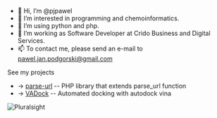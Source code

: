 - 👋 Hi, I’m @pjpawel
- 👀 I’m interested in programming and chemoinformatics.
- 🌱 I’m using python and php.
- 💞️ I’m working as Software Developer at Crido Business and Digital Services.
- 📫 To contact me, please send an e-mail to pawel.jan.podgorski@gmail.com

See my projects 
- -> [parse-url](https://github.com/pjpawel/parse-url) -- PHP library that extends parse_url function
- -> [VADock](https://github.com/pjpawel/VADock) -- Automated docking with autodock vina

![Pluralsight](https://user-images.githubusercontent.com/4069624/132944380-ee5b242c-e9c4-4d16-a90c-774a7b78c449.JPG)


